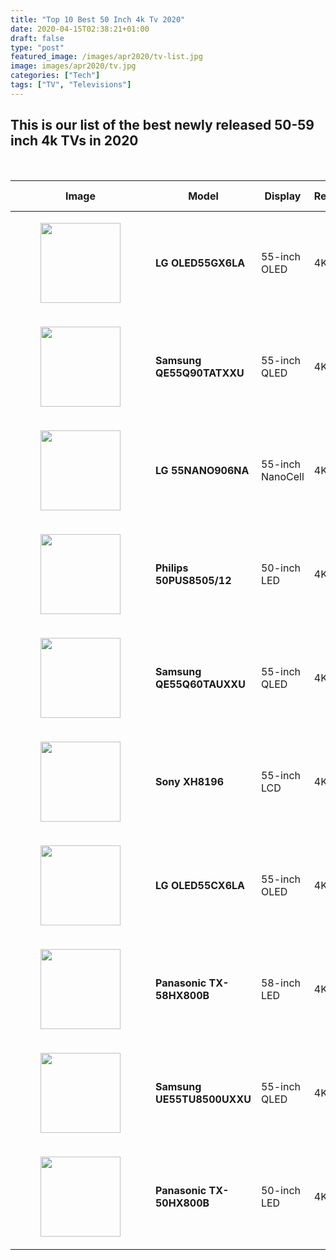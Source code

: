 ```yaml
---
title: "Top 10 Best 50 Inch 4k Tv 2020"
date: 2020-04-15T02:38:21+01:00
draft: false
type: "post"
featured_image: /images/apr2020/tv-list.jpg
image: images/apr2020/tv.jpg
categories: ["Tech"]
tags: ["TV", "Televisions"]
---
```


## This is our list of the best newly released 50-59 inch 4k TVs in 2020

<br />

<table class="table">
    <thead>
        <tr>
            <th>Image</th>
            <th>Model</th>
            <th>Display</th>
            <th>Resolution</th>
            <th>Smart TV</th>
            <th>Connectivity</th>
        </tr>
    </thead>
    <tbody>
        <tr>
            <td>
                <figure>
                    <img src="/images/apr2020/lg-55gx.jpg" width="128px">
                </figure>
            </td>
            <td>
                <b>LG OLED55GX6LA</b>
            </td>
            <td>55-inch OLED</td>
            <td>4K</td>
            <td>webOS</td>
            <td>4 x HDMI, 3 x USB, WiFi, Bluetooth 5.0</td>
        </tr>
        <tr>
            <td>
                <figure>
                    <img src="/images/apr2020/samsung-q90.jpg" width="128px">
                </figure>
            </td>
            <td>
                <b>Samsung QE55Q90TATXXU</b>
            </td>
            <td>55-inch QLED</td>
            <td>4K</td>
            <td>Tizen</td>
            <td>2 x HDMI, 2 x USB, WiFi, Bluetooth 4.2, Freeview</td>
        </tr>
        <tr>
            <td>
                <figure>
                    <img src="/images/apr2020/lg-906na.jpg" width="128px">
                </figure>
            </td>
            <td>
                <b>LG 55NANO906NA</b>
            </td>
            <td>55-inch NanoCell</td>
            <td>4K</td>
            <td>WebOS</td>
            <td>4 x HDMI, 3 x USB, WiFi, Bluetooth 5, Freeview</td>
        </tr>
        <tr>
            <td>
                <figure>
                    <img src="/images/apr2020/philips-pus8.jpg" width="128px">
                </figure>
            </td>
            <td>
                <b>Philips 50PUS8505/12</b>
            </td>
            <td>50-inch LED</td>
            <td>4K</td>
            <td>Android TV 9</td>
            <td>4 x HDMI, 2 x USB, WiFi, Bluetooth 4.2, Freeview</td>
        </tr>
        <tr>
            <td>
                <figure>
                    <img src="/images/apr2020/samsung-55q60.jpg" width="128px">
                </figure>
            </td>
            <td>
                <b>Samsung QE55Q60TAUXXU</b>
            </td>
            <td>55-inch QLED</td>
            <td>4K</td>
            <td>Tizen</td>
            <td>2 x HDMI, 2 x USB, WiFi, Bluetooth 4.2, Freeview</td>
        </tr>
        <tr>
            <td>
                <figure>
                    <img src="/images/apr2020/sony-xh81.jpg" width="128px">
                </figure>
            </td>
            <td>
                <b>Sony XH8196</b>
            </td>
            <td>55-inch LCD</td>
            <td>4K</td>
            <td>Android</td>
            <td>4 x HDMI, 2 x USB, WiFi, Bluetooth 4.2, Freeview</td>
        </tr>
        <tr>
            <td>
                <figure>
                    <img src="/images/apr2020/lg-cx55.jpg" width="128px">
                </figure>
            </td>
            <td>
                <b>LG OLED55CX6LA</b>
            </td>
            <td>55-inch OLED</td>
            <td>4K</td>
            <td>WebOS</td>
            <td>4 x HDMI, 3 x USB, WiFi, Bluetooth 5, Freeview</td>
        </tr>
        <tr>
            <td>
                <figure>
                    <img src="/images/apr2020/panasonic-58hx800.jpg" width="128px">
                </figure>
            </td>
            <td>
                <b>Panasonic TX-58HX800B</b>
            </td>
            <td>58-inch LED</td>
            <td>4K</td>
            <td>my Home Screen 5.0</td>
            <td>3 x HDMI, 2 x USB, WiFi, Bluetooth 4.2, Freeview</td>
        </tr>
        <tr>
            <td>
                <figure>
                    <img src="/images/apr2020/samsung-55tu.jpg" width="128px">
                </figure>
            </td>
            <td>
                <b>Samsung UE55TU8500UXXU</b>
            </td>
            <td>55-inch QLED</td>
            <td>4K</td>
            <td>Tizen</td>
            <td>3 x HDMI, 2 x USB, WiFi, Bluetooth 4.2, Freeview</td>
        </tr>
        <tr>
            <td>
                <figure>
                    <img src="/images/apr2020/panasonic-50hx.jpg" width="128px">
                </figure>
            </td>
            <td>
                <b>Panasonic TX-50HX800B</b>
            </td>
            <td>50-inch LED</td>
            <td>4K</td>
            <td>my Home Screen 5.0</td>
            <td>3 x HDMI, 2 x USB, WiFi, Bluetooth 4.2, Freeview</td>
        </tr>
    </tbody>
</table>
